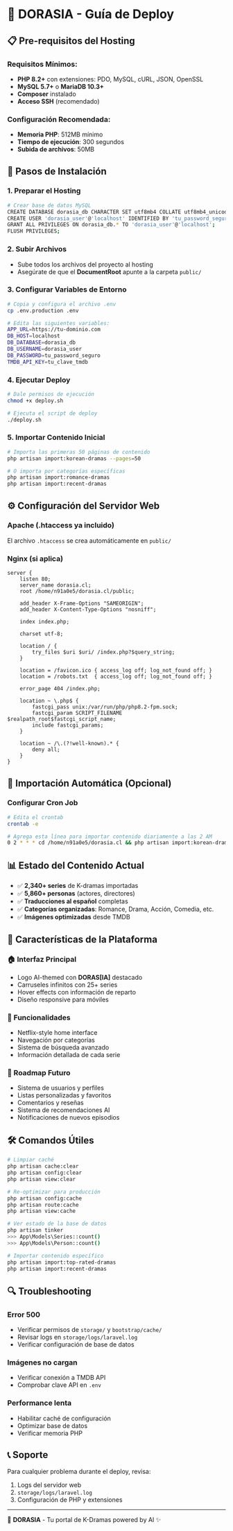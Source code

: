 # 🚀 DORASIA - Guía de Deploy

## 📋 Pre-requisitos del Hosting

### Requisitos Mínimos:
- **PHP 8.2+** con extensiones: PDO, MySQL, cURL, JSON, OpenSSL
- **MySQL 5.7+** o **MariaDB 10.3+**
- **Composer** instalado
- **Acceso SSH** (recomendado)

### Configuración Recomendada:
- **Memoria PHP**: 512MB mínimo
- **Tiempo de ejecución**: 300 segundos
- **Subida de archivos**: 50MB

## 🔧 Pasos de Instalación

### 1. Preparar el Hosting
```bash
# Crear base de datos MySQL
CREATE DATABASE dorasia_db CHARACTER SET utf8mb4 COLLATE utf8mb4_unicode_ci;
CREATE USER 'dorasia_user'@'localhost' IDENTIFIED BY 'tu_password_seguro';
GRANT ALL PRIVILEGES ON dorasia_db.* TO 'dorasia_user'@'localhost';
FLUSH PRIVILEGES;
```

### 2. Subir Archivos
- Sube todos los archivos del proyecto al hosting
- Asegúrate de que el **DocumentRoot** apunte a la carpeta `public/`

### 3. Configurar Variables de Entorno
```bash
# Copia y configura el archivo .env
cp .env.production .env

# Edita las siguientes variables:
APP_URL=https://tu-dominio.com
DB_HOST=localhost
DB_DATABASE=dorasia_db
DB_USERNAME=dorasia_user
DB_PASSWORD=tu_password_seguro
TMDB_API_KEY=tu_clave_tmdb
```

### 4. Ejecutar Deploy
```bash
# Dale permisos de ejecución
chmod +x deploy.sh

# Ejecuta el script de deploy
./deploy.sh
```

### 5. Importar Contenido Inicial
```bash
# Importa las primeras 50 páginas de contenido
php artisan import:korean-dramas --pages=50

# O importa por categorías específicas
php artisan import:romance-dramas
php artisan import:recent-dramas
```

## ⚙️ Configuración del Servidor Web

### Apache (.htaccess ya incluido)
El archivo `.htaccess` se crea automáticamente en `public/`

### Nginx (si aplica)
```nginx
server {
    listen 80;
    server_name dorasia.cl;
    root /home/n91a0e5/dorasia.cl/public;

    add_header X-Frame-Options "SAMEORIGIN";
    add_header X-Content-Type-Options "nosniff";

    index index.php;

    charset utf-8;

    location / {
        try_files $uri $uri/ /index.php?$query_string;
    }

    location = /favicon.ico { access_log off; log_not_found off; }
    location = /robots.txt  { access_log off; log_not_found off; }

    error_page 404 /index.php;

    location ~ \.php$ {
        fastcgi_pass unix:/var/run/php/php8.2-fpm.sock;
        fastcgi_param SCRIPT_FILENAME $realpath_root$fastcgi_script_name;
        include fastcgi_params;
    }

    location ~ /\.(?!well-known).* {
        deny all;
    }
}
```

## 🔄 Importación Automática (Opcional)

### Configurar Cron Job
```bash
# Edita el crontab
crontab -e

# Agrega esta línea para importar contenido diariamente a las 2 AM
0 2 * * * cd /home/n91a0e5/dorasia.cl && php artisan import:korean-dramas --pages=10
```

## 📊 Estado del Contenido Actual

- ✅ **2,340+ series** de K-dramas importadas
- ✅ **5,860+ personas** (actores, directores)
- ✅ **Traducciones al español** completas
- ✅ **Categorías organizadas**: Romance, Drama, Acción, Comedia, etc.
- ✅ **Imágenes optimizadas** desde TMDB

## 🎨 Características de la Plataforma

### 🏠 Interfaz Principal
- Logo AI-themed con **DORAS[IA]** destacado
- Carruseles infinitos con 25+ series
- Hover effects con información de reparto
- Diseño responsive para móviles

### 📱 Funcionalidades
- Netflix-style home interface
- Navegación por categorías
- Sistema de búsqueda avanzado
- Información detallada de cada serie

### 🔮 Roadmap Futuro
- Sistema de usuarios y perfiles
- Listas personalizadas y favoritos
- Comentarios y reseñas
- Sistema de recomendaciones AI
- Notificaciones de nuevos episodios

## 🛠️ Comandos Útiles

```bash
# Limpiar caché
php artisan cache:clear
php artisan config:clear
php artisan view:clear

# Re-optimizar para producción
php artisan config:cache
php artisan route:cache
php artisan view:cache

# Ver estado de la base de datos
php artisan tinker
>>> App\Models\Series::count()
>>> App\Models\Person::count()

# Importar contenido específico
php artisan import:top-rated-dramas
php artisan import:recent-dramas
```

## 🔍 Troubleshooting

### Error 500
- Verificar permisos de `storage/` y `bootstrap/cache/`
- Revisar logs en `storage/logs/laravel.log`
- Verificar configuración de base de datos

### Imágenes no cargan
- Verificar conexión a TMDB API
- Comprobar clave API en `.env`

### Performance lenta
- Habilitar caché de configuración
- Optimizar base de datos
- Verificar memoria PHP

## 📞 Soporte

Para cualquier problema durante el deploy, revisa:
1. Logs del servidor web
2. `storage/logs/laravel.log`
3. Configuración de PHP y extensiones

---

🤖 **DORASIA** - Tu portal de K-Dramas powered by AI ✨